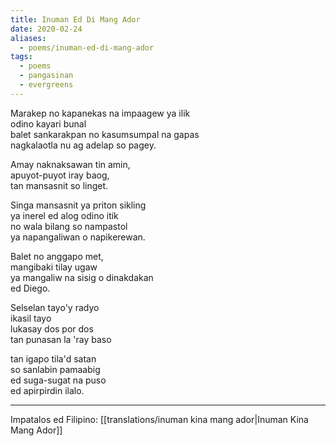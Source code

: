 ```yaml
---
title: Inuman Ed Di Mang Ador
date: 2020-02-24
aliases:
  - poems/inuman-ed-di-mang-ador
tags:
  - poems
  - pangasinan
  - evergreens
---
```

Marakep no kapanekas na impaagew ya ilik  
odino kayari bunal  
balet sankarakpan no kasumsumpal na gapas  
nagkalaotla nu ag adelap so pagey.

Amay naknaksawan tin amin,  
apuyot-puyot iray baog,  
tan mansasnit so linget.

Singa mansasnit ya priton sikling  
ya inerel ed alog odino itik  
no wala bilang so nampastol  
ya napangaliwan o napikerewan.

Balet no anggapo met,  
mangibaki tilay ugaw  
ya mangaliw na sisig o dinakdakan  
ed Diego.

Selselan tayo'y radyo  
ikasil tayo  
lukasay dos por dos  
tan punasan la 'ray baso

tan igapo tila'd satan  
so sanlabin pamaabig  
ed suga-sugat na puso  
ed apirpirdin ilalo.

***
Impatalos ed Filipino: [[translations/inuman kina mang ador|Inuman Kina Mang Ador]]